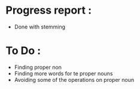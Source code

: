 # Progress report :
- Done with stemming
# To Do : 
- Finding proper non
- Finding more words for te proper nouns
- Avoiding some of the operations on proper noun
